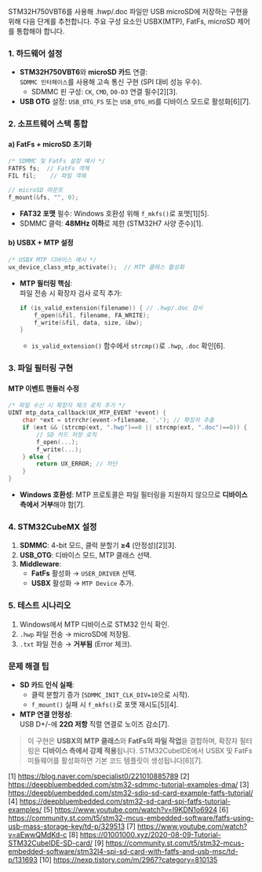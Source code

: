 STM32H750VBT6를 사용해 .hwp/.doc 파일만 USB microSD에 저장하는 구현을 위해 다음 단계를 추천합니다. 주요 구성 요소인 USBX(MTP), FatFs, microSD 제어를 통합해야 합니다.

### 1. **하드웨어 설정**  
- **STM32H750VBT6**와 **microSD 카드** 연결:  
  `SDMMC 인터페이스`를 사용해 고속 통신 구현 (SPI 대비 성능 우수).  
  - SDMMC 핀 구성: `CK`, `CMD`, `D0-D3` 연결 필수[2][3].  
- **USB OTG** 설정: `USB_OTG_FS` 또는 `USB_OTG_HS`를 디바이스 모드로 활성화[6][7].

### 2. **소프트웨어 스택 통합**  
#### a) **FatFs + microSD 초기화**  
```c
/* SDMMC 및 FatFs 설정 예시 */
FATFS fs;  // FatFs 객체
FIL fil;    // 파일 객체

// microSD 마운트
f_mount(&fs, "", 0); 
```
- **FAT32 포맷** 필수: Windows 호환성 위해 `f_mkfs()`로 포맷[1][5].  
- SDMMC 클럭: **48MHz 이하**로 제한 (STM32H7 사양 준수)[1].

#### b) **USBX + MTP 설정**  
```c
/* USBX MTP 디바이스 예시 */
ux_device_class_mtp_activate();  // MTP 클래스 활성화
```
- **MTP 필터링 핵심**:  
  파일 전송 시 확장자 검사 로직 추가:
  ```c
  if (is_valid_extension(filename)) { // .hwp/.doc 검사
      f_open(&fil, filename, FA_WRITE); 
      f_write(&fil, data, size, &bw);
  }
  ```
  - `is_valid_extension()` 함수에서 `strcmp()`로 `.hwp`, `.doc` 확인[6].

### 3. **파일 필터링 구현**  
#### MTP 이벤트 핸들러 수정  
```c
/* 파일 수신 시 확장자 체크 로직 추가 */
UINT mtp_data_callback(UX_MTP_EVENT *event) {
    char *ext = strrchr(event->filename, '.'); // 확장자 추출
    if (ext && (strcmp(ext, ".hwp")==0 || strcmp(ext, ".doc")==0)) {
        // SD 카드 저장 로직
        f_open(...); 
        f_write(...);
    } else {
        return UX_ERROR; // 차단
    }
}
```
- **Windows 호환성**: MTP 프로토콜은 파일 필터링을 지원하지 않으므로 **디바이스 측에서 거부**해야 함[7].

### 4. **STM32CubeMX 설정**  
1. **SDMMC**: 4-bit 모드, 클럭 분할기 **≥4** (안정성)[2][3].  
2. **USB_OTG**: 디바이스 모드, MTP 클래스 선택.  
3. **Middleware**:  
   - **FatFs** 활성화 → `USER_DRIVER` 선택.  
   - **USBX** 활성화 → `MTP Device` 추가.  

### 5. **테스트 시나리오**  
1. Windows에서 MTP 디바이스로 STM32 인식 확인.  
2. `.hwp` 파일 전송 → microSD에 저장됨.  
3. `.txt` 파일 전송 → **거부됨** (Error 체크).  

### 문제 해결 팁  
- **SD 카드 인식 실패**:  
  - 클럭 분할기 증가 (`SDMMC_INIT_CLK_DIV=10`으로 시작).  
  - `f_mount()` 실패 시 `f_mkfs()`로 포맷 재시도[5][4].  
- **MTP 연결 안정성**:  
  USB D+/-에 **22Ω 저항** 직렬 연결로 노이즈 감소[7].  

> 이 구현은 **USBX의 MTP 클래스**와 **FatFs의 파일 작업**을 결합하며, 확장자 필터링은 **디바이스 측에서 강제 적용**됩니다. STM32CubeIDE에서 USBX 및 FatFs 미들웨어를 활성화하면 기본 코드 템플릿이 생성됩니다[6][7].

[1] https://blog.naver.com/specialist0/221010885789
[2] https://deepbluembedded.com/stm32-sdmmc-tutorial-examples-dma/
[3] https://deepbluembedded.com/stm32-sdio-sd-card-example-fatfs-tutorial/
[4] https://deepbluembedded.com/stm32-sd-card-spi-fatfs-tutorial-examples/
[5] https://www.youtube.com/watch?v=I9KDN1o6924
[6] https://community.st.com/t5/stm32-mcus-embedded-software/fatfs-using-usb-mass-storage-key/td-p/329513
[7] https://www.youtube.com/watch?v=aEwwQMdKd-c
[8] https://01001000.xyz/2020-08-09-Tutorial-STM32CubeIDE-SD-card/
[9] https://community.st.com/t5/stm32-mcus-embedded-software/stm32l4-spi-sd-card-with-fatfs-and-usb-msc/td-p/131693
[10] https://nexp.tistory.com/m/2967?category=810135
